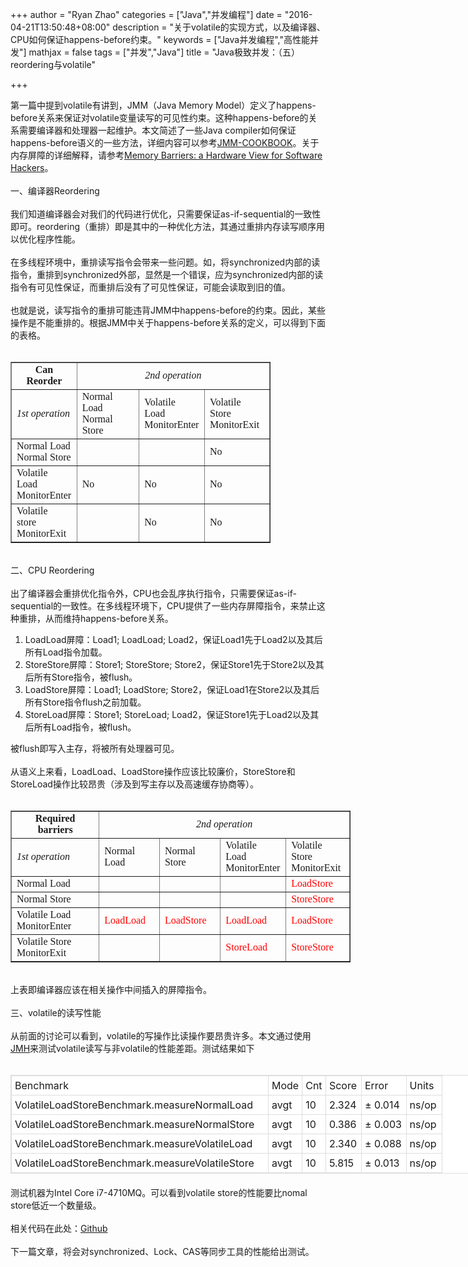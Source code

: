 +++
author = "Ryan Zhao"
categories = ["Java","并发编程"]
date = "2016-04-21T13:50:48+08:00"
description = "关于volatile的实现方式，以及编译器、CPU如何保证happens-before约束。"
keywords = ["Java并发编程","高性能并发"]
mathjax = false
tags = ["并发","Java"]
title = "Java极致并发：（五）reordering与volatile"

+++

<div>
<span><div>第一篇中提到volatile有讲到，JMM（Java Memory Model）定义了happens-before关系来保证对volatile变量读写的可见性约束。这种happens-before的关系需要编译器和处理器一起维护。本文简述了一些Java compiler如何保证happens-before语义的一些方法，详细内容可以参考<a href="http://gee.cs.oswego.edu/dl/jmm/cookbook.html">JMM-COOKBOOK</a>。关于内存屏障的详细解释，请参考<a href="http://www.puppetmastertrading.com/images/hwViewForSwHackers.pdf">Memory Barriers: a Hardware View for Software Hackers</a>。</div><div><br/></div><div>一、编译器Reordering</div><div><br/></div><div>我们知道编译器会对我们的代码进行优化，只需要保证as-if-sequential的一致性即可。reordering（重排）即是其中的一种优化方法，其通过重排内存读写顺序用以优化程序性能。</div><div><br/></div><div>在多线程环境中，重排读写指令会带来一些问题。如，将synchronized内部的读指令，重排到synchronized外部，显然是一个错误，应为synchronized内部的读指令有可见性保证，而重排后没有了可见性保证，可能会读取到旧的值。</div><div><br/></div><div>也就是说，读写指令的重排可能违背JMM中happens-before的约束。因此，某些操作是不能重排的。根据JMM中关于happens-before关系的定义，可以得到下面的表格。</div><div><br/></div><table border="1" cellpadding="1" cellspacing="1" style="font-family: Simsun; letter-spacing: normal; orphans: auto; text-indent: 0px; text-transform: none; widows: 1; word-spacing: 0px; -webkit-text-stroke-width: 0px;width:416px;"><tr><td align="center" style="width:25%;"><b>Can Reorder</b></td><td align="center" colspan="4" rowspan="1" style="width:73.79807692307693%;"><em>2nd operation</em></td></tr><tr><td><em>1st operation</em></td><td>Normal Load<br/>
Normal Store</td><td>Volatile Load <br/>
MonitorEnter</td><td>Volatile Store <br/>
MonitorExit</td></tr><tr><td>Normal Load<br/>
Normal Store</td><td><br/></td><td><div><br/></div></td><td><div>No</div></td></tr><tr><td>Volatile Load 
<div>MonitorEnter</div></td><td><div>No</div></td><td><div>No</div></td><td><div>No</div></td></tr><tr><td>Volatile store <br/>
MonitorExit</td><td><div><br/></div></td><td><div>No</div></td><td><div>No</div></td></tr></table><div><br/></div><div>二、CPU Reordering</div><div><br/></div><div>出了编译器会重排优化指令外，CPU也会乱序执行指令，只需要保证as-if-sequential的一致性。在多线程环境下，CPU提供了一些内存屏障指令，来禁止这种重排，从而维持happens-before关系。</div><ol><li>LoadLoad屏障：Load1; LoadLoad; Load2，保证Load1先于Load2以及其后所有Load指令加载。</li><li>StoreStore屏障：Store1; StoreStore; Store2，保证Store1先于Store2以及其后所有Store指令，被flush。</li><li>LoadStore屏障：Load1; LoadStore; Store2，保证Load1在Store2以及其后所有Store指令flush之前加载。</li><li>StoreLoad屏障：Store1; StoreLoad; Load2，保证Store1先于Load2以及其后所有Load指令，被flush。</li></ol><div>被flush即写入主存，将被所有处理器可见。</div><div><br/></div><div>从语义上来看，LoadLoad、LoadStore操作应该比较廉价，StoreStore和StoreLoad操作比较昂贵（涉及到写主存以及高速缓存协商等）。</div><div><br/></div><div><table border="1" cellpadding="2" cellspacing="2" style="font-family: Simsun; letter-spacing: normal; orphans: auto; text-indent: 0px; text-transform: none; widows: 1; word-spacing: 0px; -webkit-text-stroke-width: 0px;width:544px;"><tr><td align="center" style="width:25.735294117647058%;"><b>Required barriers</b></td><td align="center" colspan="4" rowspan="1" style="width:72.79411764705883%;"><em>2nd operation</em></td></tr><tr><td><em>1st operation</em></td><td>Normal Load</td><td>Normal Store</td><td>Volatile Load <br/>
MonitorEnter</td><td>Volatile Store <br/>
MonitorExit</td></tr><tr><td>Normal Load</td><td><br/></td><td><br/></td><td><br/></td><td><font color="red">LoadStore</font></td></tr><tr><td>Normal Store</td><td><br/></td><td><br/></td><td><br/></td><td><font color="red">StoreStore</font></td></tr><tr><td>Volatile Load <br/>
MonitorEnter</td><td><font color="red">LoadLoad</font></td><td><font color="red">LoadStore</font></td><td><font color="red">LoadLoad</font></td><td><font color="red">LoadStore</font></td></tr><tr><td>Volatile Store <br/>
MonitorExit</td><td><br/></td><td><br/></td><td><font color="red">StoreLoad</font></td><td><font color="red">StoreStore</font></td></tr></table></div><div><br/></div><div>上表即编译器应该在相关操作中间插入的屏障指令。</div><div><br/></div><div>三、volatile的读写性能</div><div><br/></div><div>从前面的讨论可以看到，volatile的写操作比读操作要昂贵许多。本文通过使用<a href="http://openjdk.java.net/projects/code-tools/jmh/">JMH</a>来测试volatile读写与非volatile的性能差距。测试结果如下</div><div><br/></div><table style="box-sizing: border-box; border-spacing: 0px; border-collapse: collapse; margin-bottom: 20px; border: 1px solid rgb(221, 221, 221); font-style: normal; font-variant: normal; font-weight: normal; letter-spacing: normal; text-indent: 0px; text-transform: none; white-space: normal; widows: 1; word-spacing: 0px; -webkit-text-stroke-width: 0px; background-color: rgb(255, 255, 255);width:750px;"><tr style="box-sizing: border-box;"><td style="box-sizing: border-box; padding: 5px; vertical-align: top; border: 1px solid rgb(221, 221, 221);width:59.599999999999994%;">Benchmark</td><td style="box-sizing: border-box; padding: 5px; vertical-align: top; border: 1px solid rgb(221, 221, 221);width:7.866666666666666%;">Mode</td><td style="box-sizing: border-box; padding: 5px; vertical-align: top; border: 1px solid rgb(221, 221, 221);width:5.466666666666667%;">Cnt</td><td style="box-sizing: border-box; padding: 5px; vertical-align: top; border: 1px solid rgb(221, 221, 221);width:8.266666666666666%;">Score</td><td style="box-sizing: border-box; padding: 5px; vertical-align: top; border: 1px solid rgb(221, 221, 221);width:10.4%;">Error</td><td style="box-sizing: border-box; padding: 5px; vertical-align: top; border: 1px solid rgb(221, 221, 221);width:8.266666666666666%;">Units</td></tr><tr style="box-sizing: border-box;"><td style="box-sizing: border-box; padding: 5px; vertical-align: top; border: 1px solid rgb(221, 221, 221);">VolatileLoadStoreBenchmark.measureNormalLoad</td><td style="box-sizing: border-box; padding: 5px; vertical-align: top; border: 1px solid rgb(221, 221, 221);">avgt</td><td style="box-sizing: border-box; padding: 5px; vertical-align: top; border: 1px solid rgb(221, 221, 221);">10</td><td style="box-sizing: border-box; padding: 5px; vertical-align: top; border: 1px solid rgb(221, 221, 221);">2.324</td><td style="box-sizing: border-box; padding: 5px; vertical-align: top; border: 1px solid rgb(221, 221, 221);">± 0.014</td><td style="box-sizing: border-box; padding: 5px; vertical-align: top; border: 1px solid rgb(221, 221, 221);">ns/op</td></tr><tr style="box-sizing: border-box;"><td style="box-sizing: border-box; padding: 5px; vertical-align: top; border: 1px solid rgb(221, 221, 221);">VolatileLoadStoreBenchmark.measureNormalStore</td><td style="box-sizing: border-box; padding: 5px; vertical-align: top; border: 1px solid rgb(221, 221, 221);">avgt</td><td style="box-sizing: border-box; padding: 5px; vertical-align: top; border: 1px solid rgb(221, 221, 221);">10</td><td style="box-sizing: border-box; padding: 5px; vertical-align: top; border: 1px solid rgb(221, 221, 221);">0.386</td><td style="box-sizing: border-box; padding: 5px; vertical-align: top; border: 1px solid rgb(221, 221, 221);">± 0.003</td><td style="box-sizing: border-box; padding: 5px; vertical-align: top; border: 1px solid rgb(221, 221, 221);">ns/op</td></tr><tr style="box-sizing: border-box;"><td style="box-sizing: border-box; padding: 5px; vertical-align: top; border: 1px solid rgb(221, 221, 221);">VolatileLoadStoreBenchmark.measureVolatileLoad</td><td style="box-sizing: border-box; padding: 5px; vertical-align: top; border: 1px solid rgb(221, 221, 221);">avgt</td><td style="box-sizing: border-box; padding: 5px; vertical-align: top; border: 1px solid rgb(221, 221, 221);">10</td><td style="box-sizing: border-box; padding: 5px; vertical-align: top; border: 1px solid rgb(221, 221, 221);">2.340</td><td style="box-sizing: border-box; padding: 5px; vertical-align: top; border: 1px solid rgb(221, 221, 221);">± 0.088</td><td style="box-sizing: border-box; padding: 5px; vertical-align: top; border: 1px solid rgb(221, 221, 221);">ns/op</td></tr><tr style="box-sizing: border-box;"><td style="box-sizing: border-box; padding: 5px; vertical-align: top; border: 1px solid rgb(221, 221, 221);">VolatileLoadStoreBenchmark.measureVolatileStore</td><td style="box-sizing: border-box; padding: 5px; vertical-align: top; border: 1px solid rgb(221, 221, 221);">avgt</td><td style="box-sizing: border-box; padding: 5px; vertical-align: top; border: 1px solid rgb(221, 221, 221);">10</td><td style="box-sizing: border-box; padding: 5px; vertical-align: top; border: 1px solid rgb(221, 221, 221);">5.815</td><td style="box-sizing: border-box; padding: 5px; vertical-align: top; border: 1px solid rgb(221, 221, 221);">± 0.013</td><td style="box-sizing: border-box; padding: 5px; vertical-align: top; border: 1px solid rgb(221, 221, 221);"><div>ns/op</div></td></tr></table><div>测试机器为Intel Core i7-4710MQ。可以看到volatile store的性能要比nomal store低近一个数量级。</div><div><br/></div><div>相关代码在此处：<a href="https://github.com/ryanzz/jconcurrency/blob/master/src/main/java/cn/mlworks/jconcurrency/VolatileLoadStoreBenchmark.java">Github</a></div><div><br/></div><div>下一篇文章，将会对synchronized、Lock、CAS等同步工具的性能给出测试。</div></span>
</div>